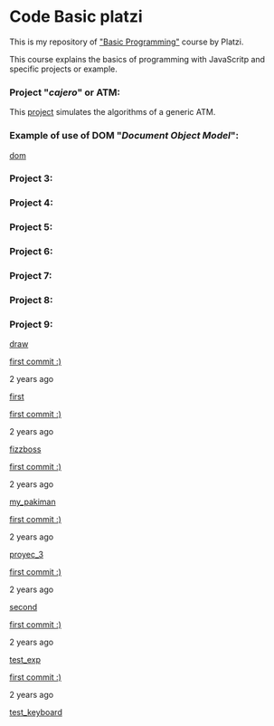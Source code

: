 # Code Basic platzi

This is my repository of ["Basic Programming"](https://platzi.com/clases/programacion-basica/) course by Platzi.

This course explains the basics of programming with JavaScritp and specific projects or example.

### Project  "_cajero_" or ATM:
This [project](https://github.com/jadry92/Code-Basic-platzi/tree/master/cajero) simulates the algorithms of a generic ATM.
### Example of use of DOM "_Document Object Model_":
[dom](https://github.com/jadry92/Code-Basic-platzi/tree/master/dom "dom")
### Project  3:
### Project  4:
### Project  5:
### Project  6:
### Project  7:
### Project  8:
### Project  9:



[draw](https://github.com/jadry92/Code-Basic-platzi/tree/master/draw "draw")

[first commit :)](https://github.com/jadry92/Code-Basic-platzi/commit/64cf2d96304173dd86422b8cc8d5e2ffe480d7f4 "first commit :)")

2 years ago

[first](https://github.com/jadry92/Code-Basic-platzi/tree/master/first "first")

[first commit :)](https://github.com/jadry92/Code-Basic-platzi/commit/64cf2d96304173dd86422b8cc8d5e2ffe480d7f4 "first commit :)")

2 years ago

[fizzboss](https://github.com/jadry92/Code-Basic-platzi/tree/master/fizzboss "fizzboss")

[first commit :)](https://github.com/jadry92/Code-Basic-platzi/commit/64cf2d96304173dd86422b8cc8d5e2ffe480d7f4 "first commit :)")

2 years ago

[my_pakiman](https://github.com/jadry92/Code-Basic-platzi/tree/master/my_pakiman "my_pakiman")

[first commit :)](https://github.com/jadry92/Code-Basic-platzi/commit/64cf2d96304173dd86422b8cc8d5e2ffe480d7f4 "first commit :)")

2 years ago

[proyec_3](https://github.com/jadry92/Code-Basic-platzi/tree/master/proyec_3 "proyec_3")

[first commit :)](https://github.com/jadry92/Code-Basic-platzi/commit/64cf2d96304173dd86422b8cc8d5e2ffe480d7f4 "first commit :)")

2 years ago

[second](https://github.com/jadry92/Code-Basic-platzi/tree/master/second "second")

[first commit :)](https://github.com/jadry92/Code-Basic-platzi/commit/64cf2d96304173dd86422b8cc8d5e2ffe480d7f4 "first commit :)")

2 years ago

[test_exp](https://github.com/jadry92/Code-Basic-platzi/tree/master/test_exp "test_exp")

[first commit :)](https://github.com/jadry92/Code-Basic-platzi/commit/64cf2d96304173dd86422b8cc8d5e2ffe480d7f4 "first commit :)")

2 years ago

[test_keyboard](https://github.com/jadry92/Code-Basic-platzi/tree/master/test_keyboard "test_keyboard")
<!--stackedit_data:
eyJoaXN0b3J5IjpbMTIxMjE4NjE4MywtMTE5MDM3NjI3NCwyMD
AyMDk5MjIzLDQ2NjkzOTI4NF19
-->